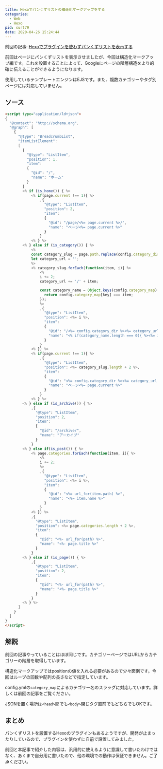 ```yaml
---
title: Hexoでパンくずリストの構造化マークアップをする
categories:
  - Web
  - Hexo
pid: surt79
date: 2020-04-26 15:24:44
---
```


前回の記事:
[Hexoでプラグインを使わずパンくずリストを表示する](/post/xzr273/)


前回はページにパンくずリストを表示させましたが、今回は構造化マークアップ編です。これを設置することによって、Googleにページの階層構造をより的確に伝えることができるようになります。

使用しているテンプレートエンジンはEJSです。また、複数カテゴリーやタグ別ページには対応していません。


## ソース

```html
<script type="application/ld+json">
{
  "@context": "http://schema.org",
  "@graph": [
    {
      "@type": "BreadcrumbList",
      "itemListElement":
      [
        {
          "@type": "ListItem",
          "position": 1,
          "item":
          {
            "@id": "/",
            "name": "ホーム"
          }
        }
        <% if (is_home()) { %>
            <% if(page.current !== 1){ %>
                ,{
                  "@type": "ListItem",
                  "position": 2,
                  "item":
                  {
                    "@id": "/page/<%= page.current %>/",
                    "name": "ページ<%= page.current %>"
                  }
                }
            <% } %>
        <% } else if (is_category()) { %>
            <%
            const category_slug = page.path.replace(config.category_dir + '/', '').replace(/\/page\/.+/,'').replace(/\/index.html/, '').split('/');
            let category_url = '';
            %>
            <% category_slug.forEach(function(item, i){ %>
                <%
                i += 2;
                category_url += '/' + item;

                const category_name = Object.keys(config.category_map).filter( (key) => {
                  return config.category_map[key] === item;
                });
                %>
                ,{
                  "@type": "ListItem",
                  "position": <%= i %>,
                  "item":
                  {
                    "@id": "/<%= config.category_dir %><%= category_url %>/",
                    "name": "<% if(category_name.length === 0){ %><%= item %><%}else{%><%= category_name %><%}%>"
                  }
                }
            <% }) %>
            <% if(page.current !== 1){ %>
                ,{
                  "@type": "ListItem",
                  "position": <%= category_slug.length + 2 %>,
                  "item":
                  {
                    "@id": "<%= config.category_dir %><%= category_url %>/page/<%= page.current %>/",
                    "name": "ページ<%= page.current %>"
                  }
                }
            <% } %>
        <% } else if (is_archive()) { %>
            ,{
              "@type": "ListItem",
              "position": 2,
              "item":
              {
                "@id": "/archive/",
                "name": "アーカイブ"
              }
            }
        <% } else if(is_post()) { %>
            <% page.categories.forEach(function(item, i){ %>
                <%
                i += 2;
                %>
                ,{
                  "@type": "ListItem",
                  "position": <%= i %>,
                  "item":
                  {
                    "@id": "<%= url_for(item.path) %>",
                    "name": "<%= item.name %>"
                  }
                }
            <% }) %>
            ,{
              "@type": "ListItem",
              "position": <%= page.categories.length + 2 %>,
              "item":
              {
                "@id": "<%- url_for(path) %>",
                "name": "<%- page.title %>"
              }
            }
        <% } else if (is_page()) { %>
            ,{
              "@type": "ListItem",
              "position": 2,
              "item":
              {
                "@id": "<%- url_for(path) %>",
                "name": "<%- page.title %>"
              }
            }
        <% } %>
      ]
    }
  ]
}
</script>
```

## 解説

前回の記事やっていることはほぼ同じです。カテゴリーページではURLからカテゴリーの階層を取得しています。

構造化マークアップではpositionの値を入れる必要があるので少々面倒です。今回はループの回数や配列の長さなどで指定しています。

config.ymlの`category_map`によるカテゴリー名のスラッグに対応しています。詳しくは前回の記事をご覧ください。

JSONを置く場所は`<head>`間でも`<body>`閉じタグ直前でもどちらでもOKです。


## まとめ

パンくずリストを設置するHexoのプラグインもあるようですが、開発が止まったりしているので、プラグインを使わずに自前で設置してみました。

前回と本記事で紹介した内容は、汎用的に使えるように意識して書いたわけではなく、あくまで自分用に書いたので、他の環境での動作は保証できません。ご了承ください。
